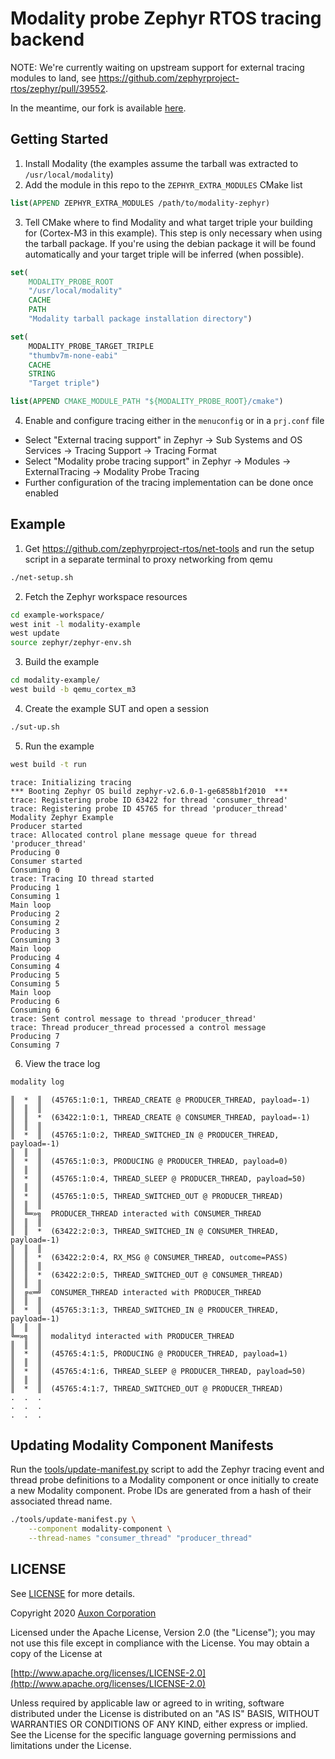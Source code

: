 # Modality probe Zephyr RTOS tracing backend

NOTE: We're currently waiting on upstream support for external tracing modules to land,
see https://github.com/zephyrproject-rtos/zephyr/pull/39552.

In the meantime, our fork is available [here](https://github.com/auxoncorp/zephyr/tree/add-external-tracing-support-v2.6.0).

## Getting Started

1. Install Modality (the examples assume the tarball was extracted to `/usr/local/modality`)
2. Add the module in this repo to the `ZEPHYR_EXTRA_MODULES` CMake list
  ```cmake
  list(APPEND ZEPHYR_EXTRA_MODULES /path/to/modality-zephyr)
  ```
3. Tell CMake where to find Modality and what target triple your building for (Cortex-M3 in this example).
   This step is only necessary when using the tarball package. If you're using the debian package it
   will be found automatically and your target triple will be inferred (when possible).
  ```cmake
  set(
      MODALITY_PROBE_ROOT
      "/usr/local/modality"
      CACHE
      PATH
      "Modality tarball package installation directory")

  set(
      MODALITY_PROBE_TARGET_TRIPLE
      "thumbv7m-none-eabi"
      CACHE
      STRING
      "Target triple")

  list(APPEND CMAKE_MODULE_PATH "${MODALITY_PROBE_ROOT}/cmake")
  ```
4. Enable and configure tracing either in the `menuconfig` or in a `prj.conf` file
  * Select "External tracing support" in Zephyr → Sub Systems and OS Services → Tracing Support → Tracing Format
  * Select "Modality probe tracing support" in Zephyr → Modules → ExternalTracing → Modality Probe Tracing
  * Further configuration of the tracing implementation can be done once enabled

## Example

1. Get https://github.com/zephyrproject-rtos/net-tools and run the setup script in a separate terminal to proxy networking from qemu
```bash
./net-setup.sh
```
2. Fetch the Zephyr workspace resources
  ```bash
  cd example-workspace/
  west init -l modality-example
  west update
  source zephyr/zephyr-env.sh
  ```
3. Build the example
  ```bash
  cd modality-example/
  west build -b qemu_cortex_m3
  ```
4. Create the example SUT and open a session
  ```bash
  ./sut-up.sh
  ```
5. Run the example
  ```bash
  west build -t run
  ```
  ```text
  trace: Initializing tracing
  *** Booting Zephyr OS build zephyr-v2.6.0-1-ge6858b1f2010  ***
  trace: Registering probe ID 63422 for thread 'consumer_thread'
  trace: Registering probe ID 45765 for thread 'producer_thread'
  Modality Zephyr Example
  Producer started
  trace: Allocated control plane message queue for thread 'producer_thread'
  Producing 0
  Consumer started
  Consuming 0
  trace: Tracing IO thread started
  Producing 1
  Consuming 1
  Main loop
  Producing 2
  Consuming 2
  Producing 3
  Consuming 3
  Main loop
  Producing 4
  Consuming 4
  Producing 5
  Consuming 5
  Main loop
  Producing 6
  Consuming 6
  trace: Sent control message to thread 'producer_thread'
  trace: Thread producer_thread processed a control message
  Producing 7
  Consuming 7
  ```
6. View the trace log
  ```bash
  modality log
  ```
  ```text
  ║  *  ║  (45765:1:0:1, THREAD_CREATE @ PRODUCER_THREAD, payload=-1)
  ║  ║  ║
  ║  ║  *  (63422:1:0:1, THREAD_CREATE @ CONSUMER_THREAD, payload=-1)
  ║  ║  ║
  ║  *  ║  (45765:1:0:2, THREAD_SWITCHED_IN @ PRODUCER_THREAD, payload=-1)
  ║  ║  ║
  ║  *  ║  (45765:1:0:3, PRODUCING @ PRODUCER_THREAD, payload=0)
  ║  ║  ║
  ║  *  ║  (45765:1:0:4, THREAD_SLEEP @ PRODUCER_THREAD, payload=50)
  ║  ║  ║
  ║  *  ║  (45765:1:0:5, THREAD_SWITCHED_OUT @ PRODUCER_THREAD)
  ║  ║  ║
  ║  ╚═»╗  PRODUCER_THREAD interacted with CONSUMER_THREAD
  ║  ║  ║
  ║  ║  *  (63422:2:0:3, THREAD_SWITCHED_IN @ CONSUMER_THREAD, payload=-1)
  ║  ║  ║
  ║  ║  *  (63422:2:0:4, RX_MSG @ CONSUMER_THREAD, outcome=PASS)
  ║  ║  ║
  ║  ║  *  (63422:2:0:5, THREAD_SWITCHED_OUT @ CONSUMER_THREAD)
  ║  ║  ║
  ║  ╔«═╝  CONSUMER_THREAD interacted with PRODUCER_THREAD
  ║  ║  ║
  ║  *  ║  (45765:3:1:3, THREAD_SWITCHED_IN @ PRODUCER_THREAD, payload=-1)
  ║  ║  ║
  ╚═»╗  ║  modalityd interacted with PRODUCER_THREAD
  ║  ║  ║
  ║  *  ║  (45765:4:1:5, PRODUCING @ PRODUCER_THREAD, payload=1)
  ║  ║  ║
  ║  *  ║  (45765:4:1:6, THREAD_SLEEP @ PRODUCER_THREAD, payload=50)
  ║  ║  ║
  ║  *  ║  (45765:4:1:7, THREAD_SWITCHED_OUT @ PRODUCER_THREAD)
  .  .  .
  .  .  .
  .  .  .
  ```

## Updating Modality Component Manifests

Run the [tools/update-manifest.py](tools/update-manifest.py) script to
add the Zephyr tracing event and thread probe definitions to a Modality component
or once initially to create a new Modality component.
Probe IDs are generated from a hash of their associated thread name.

```bash
./tools/update-manifest.py \
    --component modality-component \
    --thread-names "consumer_thread" "producer_thread"
```

## LICENSE

See [LICENSE](./LICENSE) for more details.

Copyright 2020 [Auxon Corporation](https://auxon.io)

Licensed under the Apache License, Version 2.0 (the "License");
you may not use this file except in compliance with the License.
You may obtain a copy of the License at

[http://www.apache.org/licenses/LICENSE-2.0](http://www.apache.org/licenses/LICENSE-2.0)

Unless required by applicable law or agreed to in writing, software
distributed under the License is distributed on an "AS IS" BASIS,
WITHOUT WARRANTIES OR CONDITIONS OF ANY KIND, either express or implied.
See the License for the specific language governing permissions and
limitations under the License.
